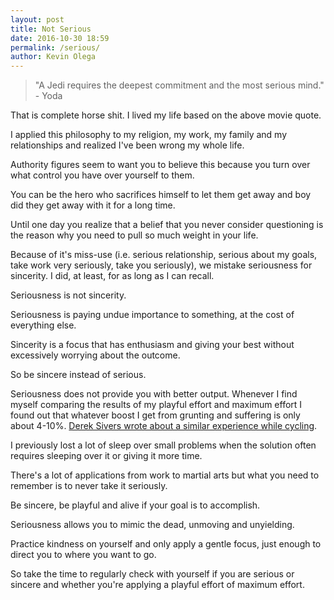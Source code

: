 ```yaml
---
layout: post
title: Not Serious
date: 2016-10-30 18:59
permalink: /serious/
author: Kevin Olega
---
```


>"A Jedi requires the deepest commitment and the most serious mind." - Yoda

That is complete horse shit. I lived my life based on the above movie quote.

I applied this philosophy to my religion, my work, my family and my relationships and realized I've been wrong my whole life.

Authority figures seem to want you to believe this because you turn over what control you have over yourself to them.

You can be the hero who sacrifices himself to let them get away and boy did they get away with it for a long time.

Until one day you realize that a belief that you never consider questioning is the reason why you need to pull so much weight in your life.

Because of it's miss-use (i.e. serious relationship, serious about my goals, take work very seriously, take you seriously), we mistake seriousness for sincerity. I did, at least, for as long as I can recall.

Seriousness is not sincerity.

Seriousness is paying undue importance to something, at the cost of everything else.

Sincerity is a focus that has enthusiasm and giving your best without excessively worrying about the outcome.

So be sincere instead of serious.

Seriousness does not provide you with better output. Whenever I find myself comparing the results of my playful effort and maximum effort I found out that whatever boost I get from grunting and suffering is only about 4-10%. [Derek Sivers wrote about a similar experience while cycling](https://sivers.org/relax).

I previously lost a lot of sleep over small problems when the solution often requires sleeping over it or giving it more time.

There's a lot of applications from work to martial arts but what you need to remember is to never take it seriously.

Be sincere, be playful and alive if your goal is to accomplish.

Seriousness allows you to mimic the dead, unmoving and unyielding.

Practice kindness on yourself and only apply a gentle focus, just enough to direct you to where you want to go.

So take the time to regularly check with yourself if you are serious or sincere and whether you're applying a playful effort of maximum effort.
